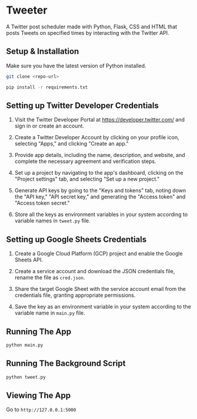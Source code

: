 # Tweeter
A Twitter post scheduler made with Python, Flask, CSS and HTML that posts Tweets on specified times by interacting with the Twitter API.

## Setup & Installation

Make sure you have the latest version of Python installed.

```bash
git clone <repo-url>
```

```bash
pip install -r requirements.txt
```
## Setting up Twitter Developer Credentials

1. Visit the Twitter Developer Portal at https://developer.twitter.com/ and sign in or create an account.

2. Create a Twitter Developer Account by clicking on your profile icon, selecting "Apps," and clicking "Create an app."

3. Provide app details, including the name, description, and website, and complete the necessary agreement and verification steps.

4. Set up a project by navigating to the app's dashboard, clicking on the "Project settings" tab, and selecting "Set up a new project."

5. Generate API keys by going to the "Keys and tokens" tab, noting down the "API key," "API secret key," and generating the "Access token" and "Access token secret."

6. Store all the keys as environment variables in your system according to variable names in `tweet.py` file.

## Setting up Google Sheets Credentials

1. Create a Google Cloud Platform (GCP) project and enable the Google Sheets API.

2. Create a service account and download the JSON credentials file, rename the file as `cred.json`.

3. Share the target Google Sheet with the service account email from the credentials file, granting appropriate permissions.

4. Save the key as an environment variable in your system according to the variable name in `main.py` file.


## Running The App

```bash
python main.py
```

## Running The Background Script

```bash
python tweet.py
```

## Viewing The App

Go to `http://127.0.0.1:5000`
